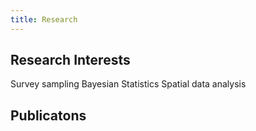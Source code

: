```yaml
---
title: Research
---
```


## Research Interests

Survey sampling
Bayesian Statistics
Spatial data analysis

## Publicatons